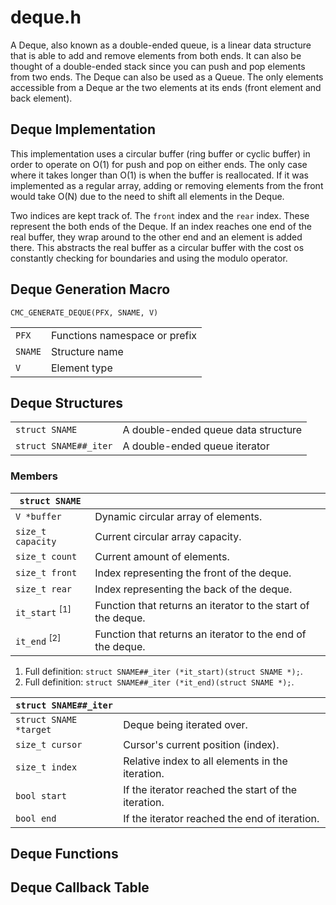 # deque.h

A Deque, also known as a double-ended queue, is a linear data structure that is able to add and remove elements from both ends. It can also be thought of a double-ended stack since you can push and pop elements from two ends. The Deque can also be used as a Queue. The only elements accessible from a Deque ar the two elements at its ends (front element and back element).

## Deque Implementation

This implementation uses a circular buffer (ring buffer or cyclic buffer) in order to operate on O(1) for push and pop on either ends. The only case where it takes longer than O(1) is when the buffer is reallocated. If it was implemented as a regular array, adding or removing elements from the front would take O(N) due to the need to shift all elements in the Deque.

Two indices are kept track of. The `front` index and the `rear` index. These represent the both ends of the Deque. If an index reaches one end of the real buffer, they wrap around to the other end and an element is added there. This abstracts the real buffer as a circular buffer with the cost os constantly checking for boundaries and using the modulo operator.

## Deque Generation Macro

`CMC_GENERATE_DEQUE(PFX, SNAME, V)`

|         |                               |
| ------- | ----------------------------- |
| `PFX`   | Functions namespace or prefix |
| `SNAME` | Structure name                |
| `V`     | Element type                  |

## Deque Structures

|                       |                                     |
| --------------------- | ----------------------------------- |
| `struct SNAME`        | A double-ended queue data structure |
| `struct SNAME##_iter` | A double-ended queue iterator       |

### Members

| `struct SNAME`              |                                                              |
| --------------------------- | ------------------------------------------------------------ |
| `V *buffer`                 | Dynamic circular array of elements.                          |
| `size_t capacity`           | Current circular array capacity.                             |
| `size_t count`              | Current amount of elements.                                  |
| `size_t front`              | Index representing the front of the deque.                   |
| `size_t rear`               | Index representing the back of the deque.                    |
| `it_start` <sup>\[1\]</sup> | Function that returns an iterator to the start of the deque. |
| `it_end` <sup>\[2\]</sup>   | Function that returns an iterator to the end of the deque.   |

1. Full definition: `struct SNAME##_iter (*it_start)(struct SNAME *);`.
2. Full definition: `struct SNAME##_iter (*it_end)(struct SNAME *);`.

| `struct SNAME##_iter`  |                                                     |
| ---------------------- | --------------------------------------------------- |
| `struct SNAME *target` | Deque being iterated over.                          |
| `size_t cursor`        | Cursor's current position (index).                  |
| `size_t index`         | Relative index to all elements in the iteration.    |
| `bool start`           | If the iterator reached the start of the iteration. |
| `bool end`             | If the iterator reached the end of iteration.       |

## Deque Functions

## Deque Callback Table
